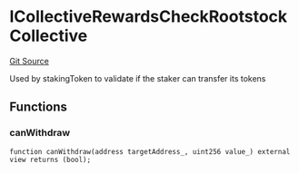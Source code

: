 # ICollectiveRewardsCheckRootstockCollective
[Git Source](https://github.com/RootstockCollective/collective-rewards-sc/blob/f946f53322702b68bdb68a4c01ed6360683360e6/src/interfaces/ICollectiveRewardsCheckRootstockCollective.sol)

Used by stakingToken to validate if the staker can transfer its tokens


## Functions
### canWithdraw


```solidity
function canWithdraw(address targetAddress_, uint256 value_) external view returns (bool);
```

